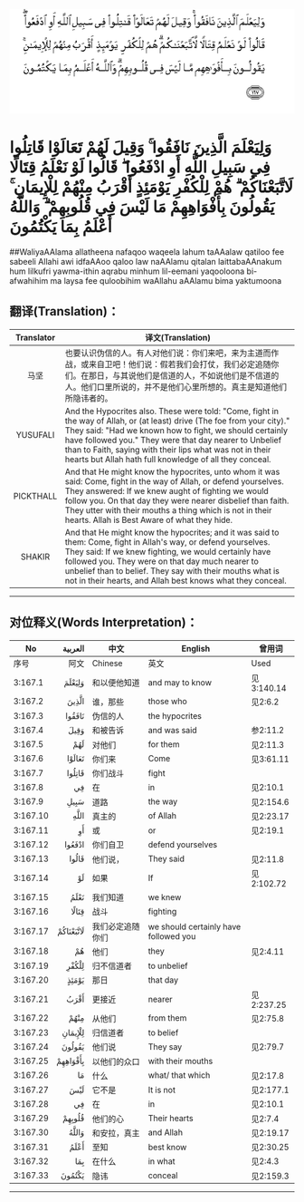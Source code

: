 ![003:167](images/003_167.gif)

# وَلِيَعْلَمَ الَّذِينَ نَافَقُوا ۚ وَقِيلَ لَهُمْ تَعَالَوْا قَاتِلُوا فِي سَبِيلِ اللَّهِ أَوِ ادْفَعُوا ۖ قَالُوا لَوْ نَعْلَمُ قِتَالًا لَاتَّبَعْنَاكُمْ ۗ هُمْ لِلْكُفْرِ يَوْمَئِذٍ أَقْرَبُ مِنْهُمْ لِلْإِيمَانِ ۚ يَقُولُونَ بِأَفْوَاهِهِمْ مَا لَيْسَ فِي قُلُوبِهِمْ ۗ وَاللَّهُ أَعْلَمُ بِمَا يَكْتُمُونَ 

##WaliyaAAlama allatheena nafaqoo waqeela lahum taAAalaw qatiloo fee sabeeli Allahi awi idfaAAoo qaloo law naAAlamu qitalan laittabaAAnakum hum lilkufri yawma-ithin aqrabu minhum lil-eemani yaqooloona bi-afwahihim ma laysa fee quloobihim waAllahu aAAlamu bima yaktumoona 

## 翻译(Translation)：

| Translator | 译文(Translation)                                            |
| :--------: | ------------------------------------------------------------ |
|    马坚    | 也要认识伪信的人。有人对他们说：你们来吧，来为主道而作战，或来自卫吧！他们说：假若我们会打仗，我们必定追随你们。在那日，与其说他们是信道的人，不如说他们是不信道的人。他们口里所说的，并不是他们心里所想的。真主是知道他们所隐讳者的。 |
|  YUSUFALI  | And the Hypocrites also. These were told: "Come, fight in the way of Allah, or (at least) drive (The foe from your city)." They said: "Had we known how to fight, we should certainly have followed you." They were that day nearer to Unbelief than to Faith, saying with their lips what was not in their hearts but Allah hath full knowledge of all they conceal. |
| PICKTHALL  | And that He might know the hypocrites, unto whom it was said: Come, fight in the way of Allah, or defend yourselves. They answered: If we knew aught of fighting we would follow you. On that day they were nearer disbelief than faith. They utter with their mouths a thing which is not in their hearts. Allah is Best Aware of what they hide. |
|   SHAKIR   | And that He might know the hypocrites; and it was said to them: Come, fight in Allah's way, or defend yourselves. They said: If we knew fighting, we would certainly have followed you. They were on that day much nearer to unbelief than to belief. They say with their mouths what is not in their hearts, and Allah best knows what they conceal. |

---

## 对位释义(Words Interpretation)：

| No   | العربية | 中文    | English | 曾用词 |
| ---- | ------: | ------- | ------- | ------ |
| 序号 |    阿文 | Chinese | 英文    | Used   |
| 3:167.1  | وَلِيَعْلَمَ    | 和以便他知道     | and may to know                       | 见3:140.14 |
| 3:167.2  | الَّذِينَ     | 谁，那些         | those who                             | 见2:6.2    |
| 3:167.3  | نَافَقُوا    | 伪信的人         | the hypocrites                        |            |
| 3:167.4  | وَقِيلَ      | 和被告诉         | and was said                          | 参2:11.2   |
| 3:167.5  | لَهُمْ       | 对他们           | for them                              | 见2:11.3   |
| 3:167.6  | تَعَالَوْا    | 你们来           | Come                                  | 见3:61.11  |
| 3:167.7  | قَاتِلُوا    | 你们战斗         | fight                                 |            |
| 3:167.8  | فِي        | 在               | in                                    | 见2:10.1   |
| 3:167.9  | سَبِيلِ      | 道路             | the way                               | 见2:154.6  |
| 3:167.10 | اللَّهِ      | 真主的           | of Allah                              | 见2:23.17  |
| 3:167.11 | أَوِ        | 或               | or                                    | 见2:19.1   |
| 3:167.12 | ادْفَعُوا    | 你们自卫         | defend yourselves                     |            |
| 3:167.13 | قَالُوا     | 他们说，         | They said                             | 见2:11.8   |
| 3:167.14 | لَوْ        | 如果             | If                                    | 见2:102.72 |
| 3:167.15 | نَعْلَمُ      | 我们知道         | we knew                               |            |
| 3:167.16 | قِتَالًا     | 战斗             | fighting                              |            |
| 3:167.17 | لَاتَّبَعْنَاكُمْ | 我们必定追随你们 | we should certainly have followed you |            |
| 3:167.18 | هُمْ        | 他们             | they                                  | 见2:4.11   |
| 3:167.19 | لِلْكُفْرِ     | 归不信道者       | to unbelief                           |            |
| 3:167.20 | يَوْمَئِذٍ     | 那日             | that day                              |            |
| 3:167.21 | أَقْرَبُ      | 更接近           | nearer                                | 见2:237.25 |
| 3:167.22 | مِنْهُمْ      | 从他们           | from them                             | 见2:75.8   |
| 3:167.23 | لِلْإِيمَانِ   | 归信道者         | to belief                             |            |
| 3:167.24 | يَقُولُونَ    | 他们说           | They say                              | 见2:79.7   |
| 3:167.25 | بِأَفْوَاهِهِمْ  | 以他们的众口     | with their mouths                     |            |
| 3:167.26 | مَا        | 什么             | what/ that which                      | 见2:17.8   |
| 3:167.27 | لَيْسَ       | 它不是           | It is not                             | 见2:177.1  |
| 3:167.28 | فِي        | 在               | in                                    | 见2:10.1   |
| 3:167.29 | قُلُوبِهِمْ    | 他们的心         | Their hearts                          | 见2:7.4    |
| 3:167.30 | وَاللَّهُ     | 和安拉，真主     | and Allah                             | 见2:19.17  |
| 3:167.31 | أَعْلَمُ      | 至知             | best know                             | 见2:30.25  |
| 3:167.32 | بِمَا       | 在什么           | in what                               | 见2:4.3    |
| 3:167.33 | يَكْتُمُونَ    | 隐讳             | conceal                               | 见2:159.3  |

---
